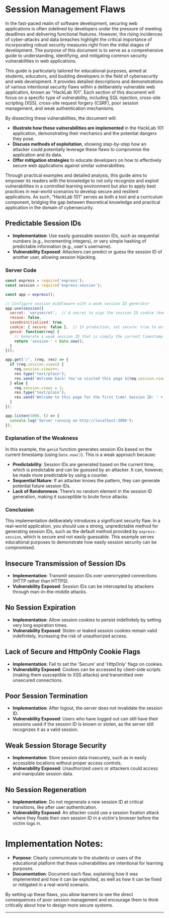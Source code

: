 # Session Management Flaws 

In the fast-paced realm of software development, securing web applications is often sidelined by developers under the pressure of meeting deadlines and delivering functional features. However, the rising incidences of cyber-attacks and data breaches highlight the critical importance of incorporating robust security measures right from the initial stages of development. The purpose of this document is to serve as a comprehensive guide to understanding, identifying, and mitigating common security vulnerabilities in web applications.

This guide is particularly tailored for educational purposes, aimed at students, educators, and budding developers in the field of cybersecurity and web development. It provides detailed descriptions and demonstrations of various intentional security flaws within a deliberately vulnerable web application, known as "HackLab 101". Each section of this document will focus on a specific type of vulnerability, including SQL injection, cross-site scripting (XSS), cross-site request forgery (CSRF), poor session management, and weak authentication mechanisms.

By dissecting these vulnerabilities, the document will:
- **Illustrate how these vulnerabilities are implemented** in the HackLab 101 application, demonstrating their mechanics and the potential dangers they pose.
- **Discuss methods of exploitation**, showing step-by-step how an attacker could potentially leverage these flaws to compromise the application and its data.
- **Offer mitigation strategies** to educate developers on how to effectively secure web applications against similar vulnerabilities.

Through practical examples and detailed analysis, this guide aims to empower its readers with the knowledge to not only recognize and exploit vulnerabilities in a controlled learning environment but also to apply best practices in real-world scenarios to develop secure and resilient applications. As such, "HackLab 101" serves as both a tool and a curriculum component, bridging the gap between theoretical knowledge and practical application in the domain of cybersecurity.

## Predictable Session IDs
- **Implementation**: Use easily guessable session IDs, such as sequential numbers (e.g., incrementing integers), or very simple hashing of predictable information (e.g., user's username).
- **Vulnerability Exposed**: Attackers can predict or guess the session ID of another user, allowing session hijacking.

### Server Code

```javascript
const express = require('express');
const session = require('express-session');

const app = express();

// Configure session middleware with a weak session ID generator
app.use(session({
  secret: 'verysecret',  // A secret to sign the session ID cookie (keep secure in real apps)
  resave: false,
  saveUninitialized: true,
  cookie: { secure: false },  // In production, set secure: true to enforce HTTPS
  genid: function(req) {
    // Generate a weak session ID that is simply the current timestamp
    return 'session-' + Date.now();
  }
}));

app.get('/', (req, res) => {
  if (req.session.views) {
    req.session.views++;
    res.type('text/plain');
    res.send(`Welcome back! You've visited this page ${req.session.views} times. Session ID: ${req.sessionID}`);
  } else {
    req.session.views = 1;
    res.type('text/plain');
    res.send('Welcome to this page for the first time! Session ID: ' + req.sessionID);
  }
});

app.listen(3000, () => {
  console.log('Server running on http://localhost:3000');
});
```

### Explanation of the Weakness
In this example, the `genid` function generates session IDs based on the current timestamp (using `Date.now()`). This is a weak approach because:

- **Predictability**: Session IDs are generated based on the current time, which is predictable and can be guessed by an attacker. It can, however, be made more predictable by using a counter.
- **Sequential Nature**: If an attacker knows the pattern, they can generate potential future session IDs.
- **Lack of Randomness**: There’s no random element in the session ID generation, making it susceptible to brute force attacks.

### Conclusion
This implementation deliberately introduces a significant security flaw. In a real-world application, you should use a strong, unpredictable method for generating session IDs, such as the default method provided by `express-session`, which is secure and not easily guessable. This example serves educational purposes to demonstrate how easily session security can be compromised.

## Insecure Transmission of Session IDs
- **Implementation**: Transmit session IDs over unencrypted connections (HTTP rather than HTTPS).
- **Vulnerability Exposed**: Session IDs can be intercepted by attackers through man-in-the-middle attacks.

## No Session Expiration
- **Implementation**: Allow session cookies to persist indefinitely by setting very long expiration times.
- **Vulnerability Exposed**: Stolen or leaked session cookies remain valid indefinitely, increasing the risk of unauthorized access.

## Lack of Secure and HttpOnly Cookie Flags
- **Implementation**: Fail to set the 'Secure' and 'HttpOnly' flags on cookies.
- **Vulnerability Exposed**: Cookies can be accessed by client-side scripts (making them susceptible to XSS attacks) and transmitted over unsecured connections.

## Poor Session Termination
- **Implementation**: After logout, the server does not invalidate the session ID.
- **Vulnerability Exposed**: Users who have logged out can still have their sessions used if the session ID is known or stolen, as the server still recognizes it as a valid session.

## Weak Session Storage Security
- **Implementation**: Store session data insecurely, such as in easily accessible locations without proper access controls.
- **Vulnerability Exposed**: Unauthorized users or attackers could access and manipulate session data.

## No Session Regeneration
- **Implementation**: Do not regenerate a new session ID at critical transitions, like after user authentication.
- **Vulnerability Exposed**: An attacker could use a session fixation attack where they fixate their own session ID in a victim's browser before the victim logs in.

# Implementation Notes:
- **Purpose**: Clearly communicate to the students or users of the educational platform that these vulnerabilities are intentional for learning purposes.
- **Documentation**: Document each flaw, explaining how it was implemented and how it can be exploited, as well as how it can be fixed or mitigated in a real-world scenario.

By setting up these flaws, you allow learners to see the direct consequences of poor session management and encourage them to think critically about how to design more secure systems.

---